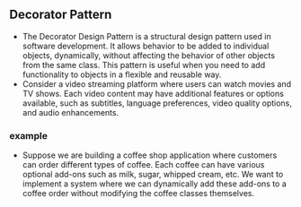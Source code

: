 ## Decorator Pattern

* The Decorator Design Pattern is a structural design pattern used in software development. It allows behavior to be added to individual objects, dynamically, without affecting the behavior of other objects from the same class. This pattern is useful when you need to add functionality to objects in a flexible and reusable way.
* Consider a video streaming platform where users can watch movies and TV shows. Each video content may have additional features or options available, such as subtitles, language preferences, video quality options, and audio enhancements.


### example

* Suppose we are building a coffee shop application where customers can order different types of coffee. Each coffee can have various optional add-ons such as milk, sugar, whipped cream, etc. We want to implement a system where we can dynamically add these add-ons to a coffee order without modifying the coffee classes themselves.

